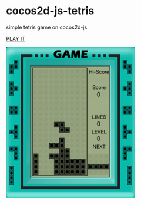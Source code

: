 # cocos2d-js-tetris
simple tetris game on cocos2d-js


[PLAY IT](http://holiber.github.io/cocos2d-js-tetris/)


<img src="screenshot.png" width="350"/>
